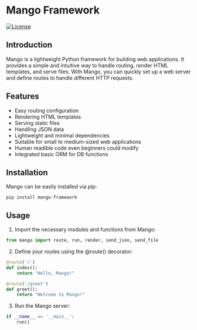 # Mango Framework

[![License](https://img.shields.io/badge/license-MIT-blue.svg)](https://opensource.org/licenses/MIT)

## Introduction

Mango is a lightweight Python framework for building web applications. It provides a simple and intuitive way to handle routing, render HTML templates, and serve files. With Mango, you can quickly set up a web server and define routes to handle different HTTP requests.

## Features

- Easy routing configuration
- Rendering HTML templates
- Serving static files
- Handling JSON data
- Lightweight and minimal dependencies
- Suitable for small to medium-sized web applications
- Human readible code even beginners could modify 
- Integrated basic ORM for DB functions

## Installation

Mango can be easily installed via pip:

```shell
pip install mango-framework
```

## Usage
1. Import the necessary modules and functions from Mango:

```python
from mango import route, run, render, send_json, send_file
```
2. Define your routes using the @route() decorator: 

```python
@route('/')
def index():
    return "Hello, Mango!"

@route('/greet')
def greet():
    return "Welcome to Mango!"
```

3. Run the Mango server:

```python
if __name__ == '__main__':
    run()
```
